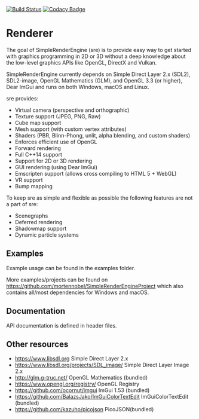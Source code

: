 [![Build Status](https://travis-ci.org/mortennobel/SimpleRenderEngine.svg?branch=master)](https://travis-ci.org/mortennobel/SimpleRenderEngine)
[![Codacy Badge](https://api.codacy.com/project/badge/Grade/86403818b8b54161a6fef03248c0b828)](https://www.codacy.com/app/mortennobel/SimpleRenderEngine?utm_source=github.com&amp;utm_medium=referral&amp;utm_content=mortennobel/SimpleRenderEngine&amp;utm_campaign=Badge_Grade)

# Renderer

The goal of SimpleRenderEngine (sre) is to provide easy way to get started with graphics 
programming in 2D or 3D without a deep knowledge about the low-level graphics APIs like 
OpenGL, DirectX and Vulkan.
 
SimpleRenderEngine currently depends on Simple Direct Layer 2.x (SDL2), SDL2-image, OpenGL Mathematics (GLM), and OpenGL 
3.3 (or higher), Dear ImGui and runs on both Windows, macOS and Linux.
 
sre provides:
 * Virtual camera (perspective and orthographic)
 * Texture support (JPEG, PNG, Raw)
 * Cube map support
 * Mesh support (with custom vertex attributes)
 * Shaders (PBR, Blinn-Phong, unlit, alpha blending, and custom shaders)
 * Enforces efficient use of OpenGL
 * Forward rendering
 * Full C++14 support
 * Support for 2D or 3D rendering
 * GUI rendering (using Dear ImGui)
 * Emscripten support (allows cross compiling to HTML 5 + WebGL)
 * VR support
 * Bump mapping

To keep sre as simple and flexible as possible the following features are not a part of sre:
 * Scenegraphs
 * Deferred rendering
 * Shadowmap support
 * Dynamic particle systems

## Examples
 
Example usage can be found in the examples folder.

More examples/projects can be found on https://github.com/mortennobel/SimpleRenderEngineProject which also contains
all/most dependencies for Windows and macOS.

## Documentation

API documentation is defined in header files.
 
## Other resources
 
 * https://www.libsdl.org Simple Direct Layer 2.x 
 * https://www.libsdl.org/projects/SDL_image/ Simple Direct Layer Image 2.x
 * http://glm.g-truc.net/ OpenGL Mathematics (bundled)
 * https://www.opengl.org/registry/ OpenGL Registry
 * https://github.com/ocornut/imgui ImGui 1.53 (bundled)
 * https://github.com/BalazsJako/ImGuiColorTextEdit ImGuiColorTextEdit (bundled)
 * https://github.com/kazuho/picojson PicoJSON(bundled)
 
